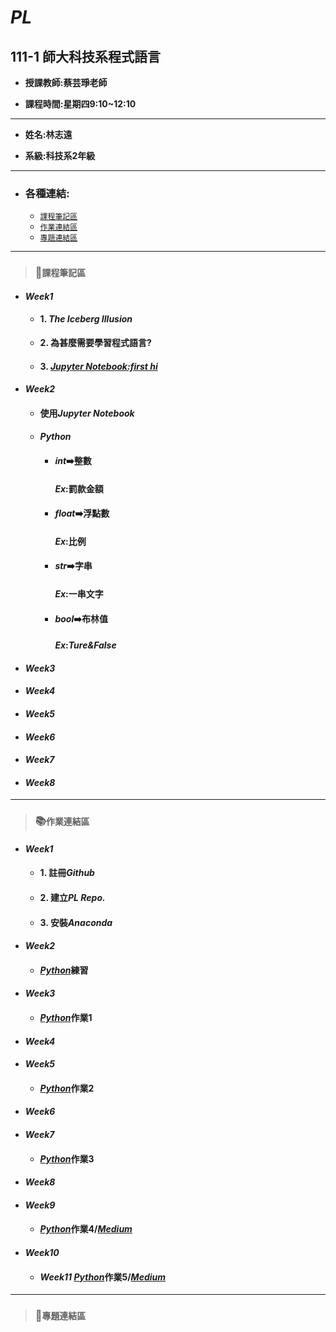 # *PL*
## 111-1 師大科技系程式語言

+ **授課教師:蔡芸琤老師**

+ **課程時間:星期四9:10~12:10**
---
+ **姓名:林志遠** 

+ **系級:科技系2年級**
---
+ ### 各種連結:
  + [`課程筆記區`](https://github.com/dennis910926/PL/blob/main/README.md#%E8%AA%B2%E7%A8%8B%E7%AD%86%E8%A8%98%E5%8D%80)
  + [`作業連結區`](https://github.com/dennis910926/PL#%E4%BD%9C%E6%A5%AD%E9%80%A3%E7%B5%90%E5%8D%80)
  + [`專題連結區`](https://github.com/dennis910926/PL#%E5%B0%88%E9%A1%8C%E9%80%A3%E7%B5%90%E5%8D%80)
---
> ### 📝`課程筆記區`
+ #### *Week1*
  + #### 1. *The Iceberg Illusion*
  + **2. 為甚麼需要學習程式語言?**
  + #### 3. [*Jupyter Notebook:first hi*](https://github.com/dennis910926/PL/blob/main/hi.ipynb)
+ #### *Week2*
  + #### 使用*Jupyter Notebook*
  + #### *Python*
    + #### *int*➡️**整數**
      #### *Ex*:罰款金額
    + #### *float*➡️**浮點數**
      #### *Ex*:比例
    + #### *str*➡️**字串**
      #### *Ex*:一串文字
    + #### *bool*➡️**布林值**
      #### *Ex*:*Ture&False*
+ #### *Week3*
+ #### *Week4*
+ #### *Week5*
+ #### *Week6*
+ #### *Week7*
+ #### *Week8*
***
> ### 📚`作業連結區`
+ #### *Week1*
  + #### 1. 註冊*Github*
  + #### 2. 建立*PL Repo.*
  + #### 3. 安裝*Anaconda*
+ #### *Week2*
  + #### [*Python*](https://github.com/dennis910926/PL/blob/main/Week2%E7%B7%B4%E7%BF%92.ipynb)練習
+ #### *Week3*
  + #### [*Python*](https://github.com/dennis910926/PL/tree/main/Week3)作業1
+ #### *Week4*
+ #### *Week5*
  + #### [*Python*](https://github.com/dennis910926/PL/blob/main/HW2/HW2.ipynb)作業2
+ #### *Week6*
+ #### *Week7*
  + #### [*Python*](https://github.com/dennis910926/PL/blob/main/hw3/%E7%88%AC%E8%9F%B2%E4%BD%9C%E6%A5%AD.ipynb)作業3
+ #### *Week8*
+ #### *Week9*
  + #### [*Python*](https://github.com/dennis910926/PL/blob/main/HW4%E6%96%87%E5%AD%97%E6%8E%A2%E5%8B%98/Hw4%E6%96%87%E5%AD%97%E6%8E%A2%E5%8B%98.ipynb)作業4/[*Medium*](https://medium.com/@41071104h/%E5%81%87%E6%97%A5%E6%B2%92%E4%BA%8B%E5%81%9A-%E5%BE%85%E5%9C%A8%E5%AE%B6%E5%A5%BD%E7%84%A1%E8%81%8A-%E4%BE%86%E4%B8%80%E8%B6%9F%E6%97%85%E8%A1%8C%E6%94%BE%E9%AC%86%E5%BF%83%E6%83%85%E5%90%A7-da5850caf0d5)
+ #### *Week10*
  + #### *Week11* [*Python*](https://github.com/dennis910926/PL/tree/main/Hw5%E5%85%B1%E7%8F%BE%E6%80%A7%E6%96%87%E6%9C%AC%E5%88%86%E6%9E%90)作業5/[*Medium*](https://medium.com/new-story)
***
> ### 📁`專題連結區`

